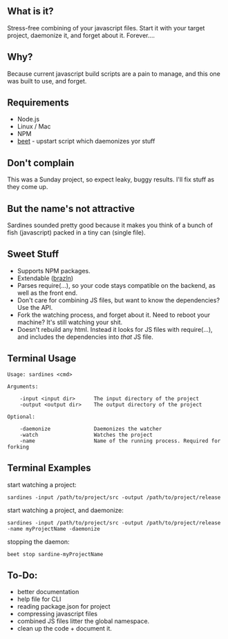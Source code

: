 What is it?
-----------

Stress-free combining of your javascript files. Start it with your target project, daemonize it, and forget about it. Forever....

Why?
----

Because current javascript build scripts are a pain to manage, and this one was built to use, and forget.

Requirements
------------

- Node.js 
- Linux / Mac
- NPM
- [beet](https://github.com/spiceapps/beet) - upstart script which daemonizes yor stuff

Don't complain
--------------

This was a Sunday project, so expect leaky, buggy results. I'll fix stuff as they come up.

But the name's not attractive
-----------------------------

Sardines sounded pretty good because it makes you think of a bunch of fish (javascript) packed in a tiny can (single file). 

Sweet Stuff
-----------

- Supports NPM packages.
- Extendable ([brazln](https://github.com/spiceapps/brazln))
- Parses require(...), so your code stays compatible on the backend, as well as the front end.
- Don't care for combining JS files, but want to know the dependencies? Use the API.
- Fork the watching process, and forget about it. Need to reboot your machine? It's still watching your shit.
- Doesn't rebuild any html. Instead it looks for JS files with require(...), and includes the dependencies into *that* JS file.


Terminal Usage
--------------

	Usage: sardines <cmd>

	Arguments:

		-input <input dir>		The input directory of the project
		-output <output dir>	The output directory of the project
	
	Optional:

		-daemonize		 	    Daemonizes the watcher
		-watch			   		Watches the project
		-name			   		Name of the running process. Required for forking

Terminal Examples
-----------------

start watching a project:

	sardines -input /path/to/project/src -output /path/to/project/release
	
start watching a project, and daemonize:
	
	sardines -input /path/to/project/src -output /path/to/project/release -name myProjectName -daemonize
	
stopping the daemon:

	beet stop sardine-myProjectName
	
To-Do:
------

- better documentation
- help file for CLI
- reading package.json for project
- compressing javascript files
- combined JS files litter the global namespace.
- clean up the code + document it. 